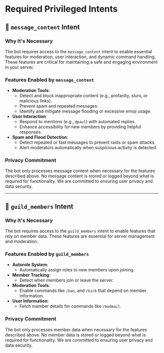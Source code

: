 # Required Privileged Intents

## 📄 `message_content` Intent

### Why It's Necessary

The bot requires access to the `message_content` intent to enable essential features for moderation, user interaction, and dynamic command handling. These features are critical for maintaining a safe and engaging environment in your server.

### Features Enabled by `message_content`

- **Moderation Tools**:
  - Detect and block inappropriate content (e.g., profanity, slurs, or malicious links).
  - Prevent spam and repeated messages.
  - Identify and mitigate message flooding or excessive emoji usage.
- **User Interaction**:
  - Respond to mentions (e.g., `@paul`) with automated replies.
  - Enhance accessibility for new members by providing helpful responses.
- **Spam and Flood Detection**:
  - Detect repeated or fast messages to prevent raids or spam attacks.
  - Alert moderators automatically when suspicious activity is detected.

### Privacy Commitment

The bot only processes message content when necessary for the features described above. No message content is stored or logged beyond what is required for functionality. We are committed to ensuring user privacy and data security.

---

## 👥 `guild_members` Intent

### Why It's Necessary

The bot requires access to the `guild_members` intent to enable features that rely on member data. These features are essential for server management and moderation.

### Features Enabled by `guild_members`

- **Autorole System**:
  - Automatically assign roles to new members upon joining.
- **Member Tracking**:
  - Detect when members join or leave the server.
- **Moderation Tools**:
  - Enable commands like `/ban`, and `/kick` that depend on member information.
- **User Information**:
  - Fetch member details for commands like `/modmail`.

### Privacy Commitment

The bot only processes member data when necessary for the features described above. No member data is stored or logged beyond what is required for functionality. We are committed to ensuring user privacy and data security.
